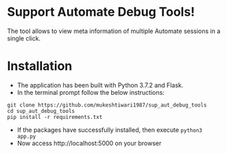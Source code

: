 # Support Automate Debug Tools!

The tool allows to view meta information of multiple Automate sessions in a single click.

# Installation

- The application has been built with Python 3.7.2 and Flask.
- In the terminal prompt follow the below instructions:
```
git clone https://github.com/mukeshtiwari1987/sup_aut_debug_tools
cd sup_aut_debug_tools
pip install -r requirements.txt
```
- If the packages have successfully installed, then execute `python3 app.py`
- Now access http://localhost:5000 on your browser